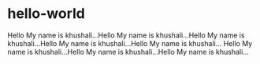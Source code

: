 # hello-world

Hello My name is khushali...Hello My name is khushali...Hello My name is khushali...Hello My name is khushali...Hello My name is khushali...
Hello My name is khushali...Hello My name is khushali...Hello My name is khushali...
